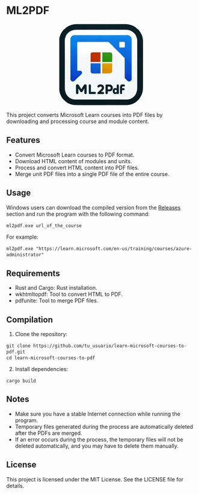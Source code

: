 ML2PDF
======
<p align="center">
  <img src="assets/ml2pdf-logo.png" alt="ML2PDF Logo">
</p>

This project converts Microsoft Learn courses into PDF files by downloading and processing course and module content.


Features
--------

* Convert Microsoft Learn courses to PDF format.
* Download HTML content of modules and units.
* Process and convert HTML content into PDF files.
* Merge unit PDF files into a single PDF file of the entire course.

Usage
-----

Windows users can download the compiled version from the [Releases](https://github.com/tu_usuario/learn-microsoft-courses-to-pdf/releases) section and run the program with the following command:

```sh
ml2pdf.exe url_of_the_course
```

For example:
```
ml2pdf.exe "https://learn.microsoft.com/en-us/training/courses/azure-administrator"
```

Requirements
-----
* Rust and Cargo: Rust installation.
* wkhtmltopdf: Tool to convert HTML to PDF.
* pdfunite: Tool to merge PDF files.

Compilation
-----
1. Clone the repository:
```
git clone https://github.com/tu_usuario/learn-microsoft-courses-to-pdf.git
cd learn-microsoft-courses-to-pdf
```
2. Install dependencies:
```
cargo build
```

Notes
-----
* Make sure you have a stable Internet connection while running the program.
* Temporary files generated during the process are automatically deleted after the PDFs are merged.
* If an error occurs during the process, the temporary files will not be deleted automatically, and you may have to delete them manually.

License
-----
This project is licensed under the MIT License. See the LICENSE file for details.
